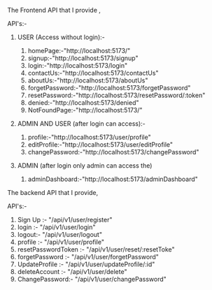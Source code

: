 
The Frontend API that I provide ,

API's:-
1. USER (Access without login):-

   1. homePage:-"http://localhost:5173/"
   2. signup:-"http://localhost:5173/signup"
   3. login:-"http://localhost:5173/login"
   4. contactUs:-"http://localhost:5173/contactUs"
   5. aboutUs:-"http://localhost:5173/aboutUs"
   6. forgetPassword:-"http://localhost:5173/forgetPassword"
   7. resetPassword:-"http://localhost:5173/resetPassword/:token"
   8. denied:-"http://localhost:5173/denied"
   9. NotFoundPage:-"http://localhost:5173/<ANY UNKNOWN ROUTE>"

2. ADMIN AND USER (after login can access):-

   1. profile:-"http://localhost:5173/user/profile"
   2. editProfile:-"http://localhost:5173/user/editProfile"
   3. changePassword:-"http://localhost:5173/changePassword"

3. ADMIN (after login only admin can access the)

   1. adminDashboard:-"http://localhost:5173/adminDashboard"


The backend API that I provide,

API's:-
   1. Sign Up :- "/api/v1/user/register"
   2. login :- "/api/v1/user/login"
   3. logout:- "/api/v1/user/logout"
   4. profile :- "/api/v1/user/profile"
   5. resetPasswordToken :- "/api/v1/user/reset/:resetToke"
   6. forgetPassword :- "/api/v1/user/forgetPassword"
   7. UpdateProfile :- "/api/v1/user/updateProfile/:id"
   8. deleteAccount :- "/api/v1/user/delete"
   9. ChangePassword:- "/api/v1/user/changePassword"

